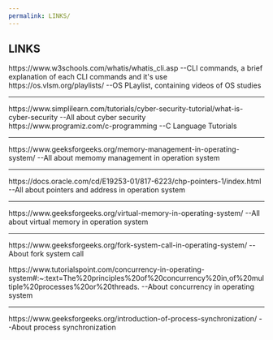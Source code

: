 ```yaml
---
permalink: LINKS/
---
```

LINKS
---
<p> https://www.w3schools.com/whatis/whatis_cli.asp --CLI commands, a brief explanation of each CLI commands and it's use
<br> https://os.vlsm.org/playlists/ --OS PLaylist, containing videos of OS studies </p>

---
<p> https://www.simplilearn.com/tutorials/cyber-security-tutorial/what-is-cyber-security --All about cyber security 
<br> https://www.programiz.com/c-programming --C Language Tutorials </p>

---
<p> https://www.geeksforgeeks.org/memory-management-in-operating-system/ --All about memomy management in operation system </p>

---
<p> https://docs.oracle.com/cd/E19253-01/817-6223/chp-pointers-1/index.html --All about pointers and address in operation system </p>

---
<p> https://www.geeksforgeeks.org/virtual-memory-in-operating-system/ --All about virtual memory in operation system </p>

---
<p>https://www.geeksforgeeks.org/fork-system-call-in-operating-system/ --About fork system call</p>
<p>https://www.tutorialspoint.com/concurrency-in-operating-system#:~:text=The%20principles%20of%20concurrency%20in,of%20multiple%20processes%20or%20threads. --About concurrency in operating system</p>

---
<p>https://www.geeksforgeeks.org/introduction-of-process-synchronization/ --About process synchronization </p>
